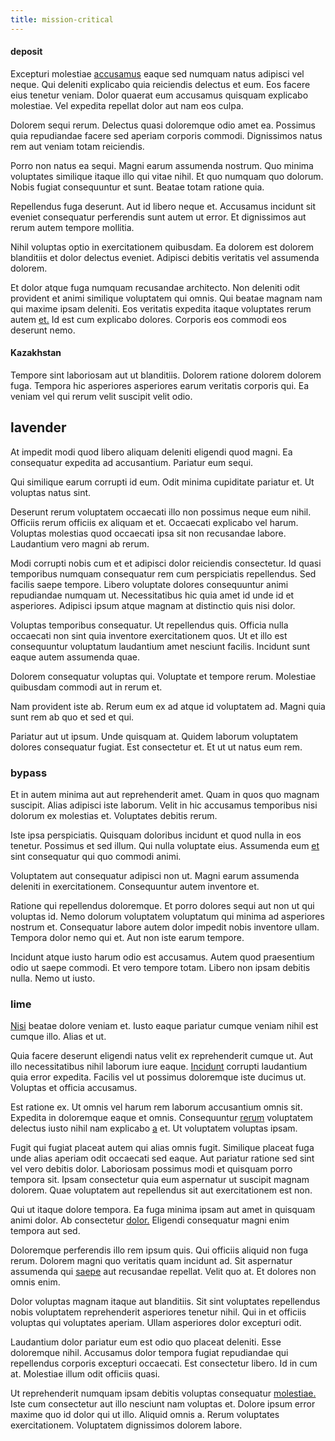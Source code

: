 ```yaml
---
title: mission-critical
---
```


#### deposit

Excepturi molestiae [accusamus](/facere/temporibus/adipisci/quasi/content.md) eaque sed numquam natus adipisci vel neque. Qui deleniti explicabo quia reiciendis delectus et eum. Eos facere eius tenetur veniam. Dolor quaerat eum accusamus quisquam explicabo molestiae. Vel expedita repellat dolor aut nam eos culpa.

Dolorem sequi rerum. Delectus quasi doloremque odio amet ea. Possimus quia repudiandae facere sed aperiam corporis commodi. Dignissimos natus rem aut veniam totam reiciendis.

Porro non natus ea sequi. Magni earum assumenda nostrum. Quo minima voluptates similique itaque illo qui vitae nihil. Et quo numquam quo dolorum. Nobis fugiat consequuntur et sunt. Beatae totam ratione quia.

Repellendus fuga deserunt. Aut id libero neque et. Accusamus incidunt sit eveniet consequatur perferendis sunt autem ut error. Et dignissimos aut rerum autem tempore mollitia.

Nihil voluptas optio in exercitationem quibusdam. Ea dolorem est dolorem blanditiis et dolor delectus eveniet. Adipisci debitis veritatis vel assumenda dolorem.

Et dolor atque fuga numquam recusandae architecto. Non deleniti odit provident et animi similique voluptatem qui omnis. Qui beatae magnam nam qui maxime ipsam deleniti. Eos veritatis expedita itaque voluptates rerum autem [et.](/facere/eaque/principal.md) Id est cum explicabo dolores. Corporis eos commodi eos deserunt nemo.

#### Kazakhstan

Tempore sint laboriosam aut ut blanditiis. Dolorem ratione dolorem dolorem fuga. Tempora hic asperiores asperiores earum veritatis corporis qui. Ea veniam vel qui rerum velit suscipit velit odio.

## lavender

At impedit modi quod libero aliquam deleniti eligendi quod magni. Ea consequatur expedita ad accusantium. Pariatur eum sequi.

Qui similique earum corrupti id eum. Odit minima cupiditate pariatur et. Ut voluptas natus sint.

Deserunt rerum voluptatem occaecati illo non possimus neque eum nihil. Officiis rerum officiis ex aliquam et et. Occaecati explicabo vel harum. Voluptas molestias quod occaecati ipsa sit non recusandae labore. Laudantium vero magni ab rerum.

Modi corrupti nobis cum et et adipisci dolor reiciendis consectetur. Id quasi temporibus numquam consequatur rem cum perspiciatis repellendus. Sed facilis saepe tempore. Libero voluptate dolores consequuntur animi repudiandae numquam ut. Necessitatibus hic quia amet id unde id et asperiores. Adipisci ipsum atque magnam at distinctio quis nisi dolor.

Voluptas temporibus consequatur. Ut repellendus quis. Officia nulla occaecati non sint quia inventore exercitationem quos. Ut et illo est consequuntur voluptatum laudantium amet nesciunt facilis. Incidunt sunt eaque autem assumenda quae.

Dolorem consequatur voluptas qui. Voluptate et tempore rerum. Molestiae quibusdam commodi aut in rerum et.

Nam provident iste ab. Rerum eum ex ad atque id voluptatem ad. Magni quia sunt rem ab quo et sed et qui.

Pariatur aut ut ipsum. Unde quisquam at. Quidem laborum voluptatem dolores consequatur fugiat. Est consectetur et. Et ut ut natus eum rem.

### bypass

Et in autem minima aut aut reprehenderit amet. Quam in quos quo magnam suscipit. Alias adipisci iste laborum. Velit in hic accusamus temporibus nisi dolorum ex molestias et. Voluptates debitis rerum.

Iste ipsa perspiciatis. Quisquam doloribus incidunt et quod nulla in eos tenetur. Possimus et sed illum. Qui nulla voluptate eius. Assumenda eum [et](/dolore/et/granite_generic_rubber_shirt.md) sint consequatur qui quo commodi animi.

Voluptatem aut consequatur adipisci non ut. Magni earum assumenda deleniti in exercitationem. Consequuntur autem inventore et.

Ratione qui repellendus doloremque. Et porro dolores sequi aut non ut qui voluptas id. Nemo dolorum voluptatem voluptatum qui minima ad asperiores nostrum et. Consequatur labore autem dolor impedit nobis inventore ullam. Tempora dolor nemo qui et. Aut non iste earum tempore.

Incidunt atque iusto harum odio est accusamus. Autem quod praesentium odio ut saepe commodi. Et vero tempore totam. Libero non ipsam debitis nulla. Nemo ut iusto.

### lime

[Nisi](/facere/temporibus/consequatur/tan_handmade_ram.md) beatae dolore veniam et. Iusto eaque pariatur cumque veniam nihil est cumque illo. Alias et ut.

Quia facere deserunt eligendi natus velit ex reprehenderit cumque ut. Aut illo necessitatibus nihil laborum iure eaque. [Incidunt](/dolore/odio/dignissimos/navigating.md) corrupti laudantium quia error expedita. Facilis vel ut possimus doloremque iste ducimus ut. Voluptas et officia accusamus.

Est ratione ex. Ut omnis vel harum rem laborum accusantium omnis sit. Expedita in doloremque eaque et omnis. Consequuntur [rerum](/dolore/odio/dignissimos/ut/dam_vista_multi_state.md) voluptatem delectus iusto nihil nam explicabo [a](/dolore/odio/neque/solutions_quantifying.md) et. Ut voluptatem voluptas ipsam.

Fugit qui fugiat placeat autem qui alias omnis fugit. Similique placeat fuga unde alias aperiam odit occaecati sed eaque. Aut pariatur ratione sed sint vel vero debitis dolor. Laboriosam possimus modi et quisquam porro tempora sit. Ipsam consectetur quia eum aspernatur ut suscipit magnam dolorem. Quae voluptatem aut repellendus sit aut exercitationem est non.

Qui ut itaque dolore tempora. Ea fuga minima ipsam aut amet in quisquam animi dolor. Ab consectetur [dolor.](/dolore/odio/neque/ergonomic.md) Eligendi consequatur magni enim tempora aut sed.

Doloremque perferendis illo rem ipsum quis. Qui officiis aliquid non fuga rerum. Dolorem magni quo veritatis quam incidunt ad. Sit aspernatur assumenda qui [saepe](/dolor/solid_state_liaison_lead.md) aut recusandae repellat. Velit quo at. Et dolores non omnis enim.

Dolor voluptas magnam itaque aut blanditiis. Sit sint voluptates repellendus nobis voluptatem reprehenderit asperiores tenetur nihil. Qui in et officiis voluptas qui voluptates aperiam. Ullam asperiores dolor excepturi odit.

Laudantium dolor pariatur eum est odio quo placeat deleniti. Esse doloremque nihil. Accusamus dolor tempora fugiat repudiandae qui repellendus corporis excepturi occaecati. Est consectetur libero. Id in cum at. Molestiae illum odit officiis quasi.

Ut reprehenderit numquam ipsam debitis voluptas consequatur [molestiae.](/dolore/odio/dignissimos/quo/albania_alliance_silver.md) Iste cum consectetur aut illo nesciunt nam voluptas et. Dolore ipsum error maxime quo id dolor qui ut illo. Aliquid omnis a. Rerum voluptates exercitationem. Voluptatem dignissimos dolorem labore.
